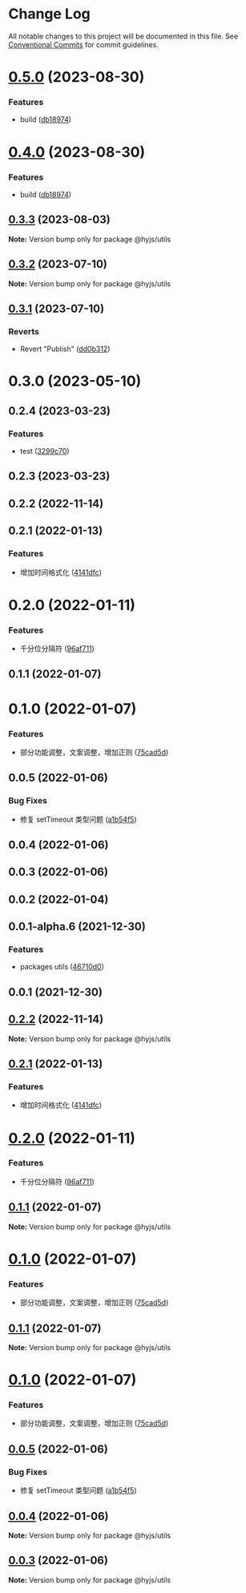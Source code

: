 # Change Log

All notable changes to this project will be documented in this file.
See [Conventional Commits](https://conventionalcommits.org) for commit guidelines.

# [0.5.0](https://github.com/heiyehk/hyjs/compare/@hyjs/utils@0.3.3...@hyjs/utils@0.5.0) (2023-08-30)

### Features

- build ([db18974](https://github.com/heiyehk/hyjs/commit/db18974529d0583051306a5cd95a1c6f4a41b187))

# [0.4.0](https://github.com/heiyehk/hyjs/compare/@hyjs/utils@0.3.3...@hyjs/utils@0.4.0) (2023-08-30)

### Features

- build ([db18974](https://github.com/heiyehk/hyjs/commit/db18974529d0583051306a5cd95a1c6f4a41b187))

## [0.3.3](https://github.com/heiyehk/hyjs/compare/@hyjs/utils@0.3.2...@hyjs/utils@0.3.3) (2023-08-03)

**Note:** Version bump only for package @hyjs/utils

## [0.3.2](https://github.com/heiyehk/hyjs/compare/@hyjs/utils@0.3.1...@hyjs/utils@0.3.2) (2023-07-10)

**Note:** Version bump only for package @hyjs/utils

## [0.3.1](https://github.com/heiyehk/hyjs/compare/@hyjs/utils@0.3.1...@hyjs/utils@0.3.1) (2023-07-10)

### Reverts

- Revert "Publish" ([dd0b312](https://github.com/heiyehk/hyjs/commit/dd0b31240503a210f623b3bd4e9f7a6802686418))

# 0.3.0 (2023-05-10)

## 0.2.4 (2023-03-23)

### Features

- test ([3299c70](https://github.com/heiyehk/hyjs/commit/3299c700efd15e071fc2cb205a406afbbc717044))

## 0.2.3 (2023-03-23)

## 0.2.2 (2022-11-14)

## 0.2.1 (2022-01-13)

### Features

- 增加时间格式化 ([4141dfc](https://github.com/heiyehk/hyjs/commit/4141dfc18a474ac1377527312111f89d29d14115))

# 0.2.0 (2022-01-11)

### Features

- 千分位分隔符 ([96af711](https://github.com/heiyehk/hyjs/commit/96af7114344428b53013a023c4c8309b4ab805a9))

## 0.1.1 (2022-01-07)

# 0.1.0 (2022-01-07)

### Features

- 部分功能调整，文案调整，增加正则 ([75cad5d](https://github.com/heiyehk/hyjs/commit/75cad5d9f8964068139a7db6ca8f7c1b61b5163d))

## 0.0.5 (2022-01-06)

### Bug Fixes

- 修复 setTimeout 类型问题 ([a1b54f5](https://github.com/heiyehk/hyjs/commit/a1b54f570ac5b1bf370f4feeaf57a142aee8685e))

## 0.0.4 (2022-01-06)

## 0.0.3 (2022-01-06)

## 0.0.2 (2022-01-04)

## 0.0.1-alpha.6 (2021-12-30)

### Features

- packages utils ([46710d0](https://github.com/heiyehk/hyjs/commit/46710d0ca76c55b4432233a0e676fdab4eb56d66))

## 0.0.1 (2021-12-30)

## [0.2.2](https://github.com/heiyehk/hyjs/compare/v0.2.1...v0.2.2) (2022-11-14)

**Note:** Version bump only for package @hyjs/utils

## [0.2.1](https://github.com/heiyehk/hyjs/compare/v0.2.0...v0.2.1) (2022-01-13)

### Features

- 增加时间格式化 ([4141dfc](https://github.com/heiyehk/hyjs/commit/4141dfc18a474ac1377527312111f89d29d14115))

# [0.2.0](https://github.com/heiyehk/hyjs/compare/v0.1.1...v0.2.0) (2022-01-11)

### Features

- 千分位分隔符 ([96af711](https://github.com/heiyehk/hyjs/commit/96af7114344428b53013a023c4c8309b4ab805a9))

## [0.1.1](https://github.com/heiyehk/hyjs/compare/v0.1.0...v0.1.1) (2022-01-07)

**Note:** Version bump only for package @hyjs/utils

# [0.1.0](https://github.com/heiyehk/hyjs/compare/v0.0.5...v0.1.0) (2022-01-07)

### Features

- 部分功能调整，文案调整，增加正则 ([75cad5d](https://github.com/heiyehk/hyjs/commit/75cad5d9f8964068139a7db6ca8f7c1b61b5163d))

## [0.1.1](https://github.com/heiyehk/hyjs/compare/v0.1.0...v0.1.1) (2022-01-07)

**Note:** Version bump only for package @hyjs/utils

# [0.1.0](https://github.com/heiyehk/hyjs/compare/v0.0.5...v0.1.0) (2022-01-07)

### Features

- 部分功能调整，文案调整，增加正则 ([75cad5d](https://github.com/heiyehk/hyjs/commit/75cad5d9f8964068139a7db6ca8f7c1b61b5163d))

## [0.0.5](https://github.com/heiyehk/hyjs/compare/v0.0.4...v0.0.5) (2022-01-06)

### Bug Fixes

- 修复 setTimeout 类型问题 ([a1b54f5](https://github.com/heiyehk/hyjs/commit/a1b54f570ac5b1bf370f4feeaf57a142aee8685e))

## [0.0.4](https://github.com/heiyehk/hyjs/compare/v0.0.3...v0.0.4) (2022-01-06)

**Note:** Version bump only for package @hyjs/utils

## [0.0.3](https://github.com/heiyehk/hyjs/compare/v0.0.2...v0.0.3) (2022-01-06)

**Note:** Version bump only for package @hyjs/utils
